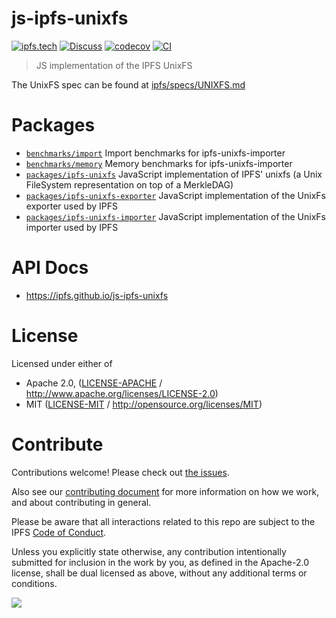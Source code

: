# js-ipfs-unixfs

[![ipfs.tech](https://img.shields.io/badge/project-IPFS-blue.svg?style=flat-square)](https://ipfs.tech)
[![Discuss](https://img.shields.io/discourse/https/discuss.ipfs.tech/posts.svg?style=flat-square)](https://discuss.ipfs.tech)
[![codecov](https://img.shields.io/codecov/c/github/ipfs/js-ipfs-unixfs.svg?style=flat-square)](https://codecov.io/gh/ipfs/js-ipfs-unixfs)
[![CI](https://img.shields.io/github/actions/workflow/status/ipfs/js-ipfs-unixfs/js-test-and-release.yml?branch=main\&style=flat-square)](https://github.com/ipfs/js-ipfs-unixfs/actions/workflows/js-test-and-release.yml?query=branch%3Amain)

> JS implementation of the IPFS UnixFS

The UnixFS spec can be found at [ipfs/specs/UNIXFS.md](https://github.com/ipfs/specs/blob/master/UNIXFS.md)

# Packages

- [`benchmarks/import`](https://github.com/ipfs/js-ipfs-unixfs/tree/main/benchmarks/import) Import benchmarks for ipfs-unixfs-importer
- [`benchmarks/memory`](https://github.com/ipfs/js-ipfs-unixfs/tree/main/benchmarks/memory) Memory benchmarks for ipfs-unixfs-importer
- [`packages/ipfs-unixfs`](https://github.com/ipfs/js-ipfs-unixfs/tree/main/packages/ipfs-unixfs) JavaScript implementation of IPFS' unixfs (a Unix FileSystem representation on top of a MerkleDAG)
- [`packages/ipfs-unixfs-exporter`](https://github.com/ipfs/js-ipfs-unixfs/tree/main/packages/ipfs-unixfs-exporter) JavaScript implementation of the UnixFs exporter used by IPFS
- [`packages/ipfs-unixfs-importer`](https://github.com/ipfs/js-ipfs-unixfs/tree/main/packages/ipfs-unixfs-importer) JavaScript implementation of the UnixFs importer used by IPFS

# API Docs

- <https://ipfs.github.io/js-ipfs-unixfs>

# License

Licensed under either of

- Apache 2.0, ([LICENSE-APACHE](https://github.com/ipfs/js-ipfs-unixfs/blob/main/LICENSE-APACHE) / <http://www.apache.org/licenses/LICENSE-2.0>)
- MIT ([LICENSE-MIT](https://github.com/ipfs/js-ipfs-unixfs/blob/main/LICENSE-MIT) / <http://opensource.org/licenses/MIT>)

# Contribute

Contributions welcome! Please check out [the issues](https://github.com/ipfs/js-ipfs-unixfs/issues).

Also see our [contributing document](https://github.com/ipfs/community/blob/master/CONTRIBUTING_JS.md) for more information on how we work, and about contributing in general.

Please be aware that all interactions related to this repo are subject to the IPFS [Code of Conduct](https://github.com/ipfs/community/blob/master/code-of-conduct.md).

Unless you explicitly state otherwise, any contribution intentionally submitted for inclusion in the work by you, as defined in the Apache-2.0 license, shall be dual licensed as above, without any additional terms or conditions.

[![](https://cdn.rawgit.com/jbenet/contribute-ipfs-gif/master/img/contribute.gif)](https://github.com/ipfs/community/blob/master/CONTRIBUTING.md)
